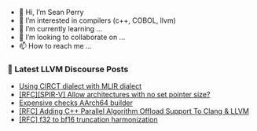 - 👋 Hi, I’m Sean Perry
- 👀 I’m interested in compilers (c++, COBOL, llvm)
- 🌱 I’m currently learning ...
- 💞️ I’m looking to collaborate on ...
- 📫 How to reach me ...

<!---
s66perry/s66perry is a ✨ special ✨ repository because its `README.md` (this file) appears on your GitHub profile.
You can click the Preview link to take a look at your changes.
--->
### 📕 Latest LLVM Discourse Posts

<!-- DISCOURSE-LLVM:START -->
- [Using CIRCT dialect with MLIR dialect](https://discourse.llvm.org/t/using-circt-dialect-with-mlir-dialect/72971#post_1)
- [[RFC][SPIR-V] Allow architectures with no set pointer size?](https://discourse.llvm.org/t/rfc-spir-v-allow-architectures-with-no-set-pointer-size/72970#post_1)
- [Expensive checks AArch64 builder](https://discourse.llvm.org/t/expensive-checks-aarch64-builder/72956#post_6)
- [[RFC] Adding C++ Parallel Algorithm Offload Support To Clang &amp; LLVM](https://discourse.llvm.org/t/rfc-adding-c-parallel-algorithm-offload-support-to-clang-llvm/72159?page=3#post_42)
- [[RFC] f32 to bf16 truncation harmonization](https://discourse.llvm.org/t/rfc-f32-to-bf16-truncation-harmonization/72837#post_3)
<!-- DISCOURSE-LLVM:END -->
